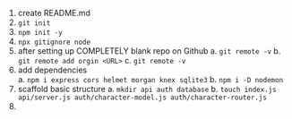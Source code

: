 1. create README.md
2. `git init`
3. `npm init -y`
4. `npx gitignore node`
5. after setting up COMPLETELY blank repo on Github
  a. `git remote -v`
  b. `git remote add orgin <URL>`
  c. `git remote -v`
6. add dependencies  
  a. `npm i express cors helmet morgan knex sqlite3`
  b. `npm i -D nodemon`
7. scaffold basic structure
  a. `mkdir api auth database`
  b. `touch index.js api/server.js auth/character-model.js auth/character-router.js`
8.

